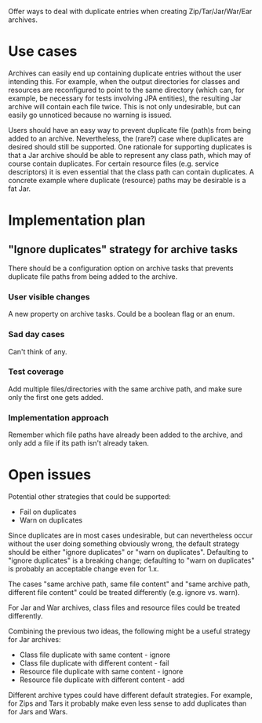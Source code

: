 Offer ways to deal with duplicate entries when creating Zip/Tar/Jar/War/Ear archives.

# Use cases

Archives can easily end up containing duplicate entries without the user intending this. For example, when the output directories
for classes and resources are reconfigured to point to the same directory (which can, for example, be necessary for tests involving JPA entities),
the resulting Jar archive will contain each file twice. This is not only undesirable, but can easily go unnoticed because no warning is issued.

Users should have an easy way to prevent duplicate file (path)s from being added to an archive. Nevertheless, the (rare?) case where duplicates
are desired should still be supported. One rationale for supporting duplicates is that a Jar archive should be able to represent any class path,
which may of course contain duplicates. For certain resource files (e.g. service descriptors) it is even essential that the class path can contain
duplicates. A concrete example where duplicate (resource) paths may be desirable is a fat Jar.

# Implementation plan

## "Ignore duplicates" strategy for archive tasks

There should be a configuration option on archive tasks that prevents duplicate file paths from being added to the archive.

### User visible changes

A new property on archive tasks. Could be a boolean flag or an enum.

### Sad day cases

Can't think of any.

### Test coverage

Add multiple files/directories with the same archive path, and make sure only the first one gets added.

### Implementation approach

Remember which file paths have already been added to the archive, and only add a file if its path isn't already taken.

# Open issues

Potential other strategies that could be supported:

* Fail on duplicates
* Warn on duplicates

Since duplicates are in most cases undesirable, but can nevertheless occur without the user doing something obviously wrong,
the default strategy should be either "ignore duplicates" or "warn on duplicates". Defaulting to "ignore duplicates" is a breaking change;
defaulting to "warn on duplicates" is probably an acceptable change even for 1.x.

The cases "same archive path, same file content" and "same archive path, different file content" could be treated differently (e.g. ignore vs. warn).

For Jar and War archives, class files and resource files could be treated differently.

Combining the previous two ideas, the following might be a useful strategy for Jar archives:

* Class file duplicate with same content - ignore
* Class file duplicate with different content - fail
* Resource file duplicate with same content - ignore
* Resource file duplicate with different content - add

Different archive types could have different default strategies. For example, for Zips and Tars it probably make even less sense
to add duplicates than for Jars and Wars.